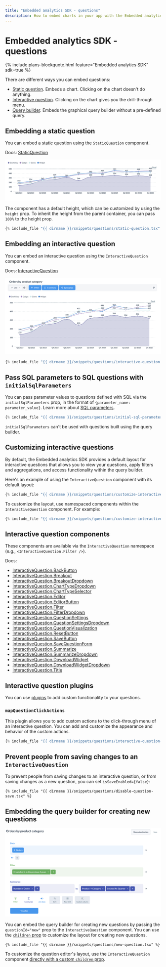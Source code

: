 ```yaml
---
title: "Embedded analytics SDK - questions"
description: How to embed charts in your app with the Embedded analytics SDK.
---
```


# Embedded analytics SDK - questions

{% include plans-blockquote.html feature="Embedded analytics SDK" sdk=true %}

There are different ways you can embed questions:

- [Static question](#embedding-a-static-question). Embeds a chart. Clicking on the chart doesn't do anything.
- [Interactive question](#embedding-an-interactive-question). Clicking on the chart gives you the drill-through menu.
- [Query builder](#embedding-the-query-builder-for-creating-new-questions). Embeds the graphical query builder without a pre-defined query.

## Embedding a static question

You can embed a static question using the `StaticQuestion` component.

Docs: [StaticQuestion](./api/StaticQuestion.html)

![Static question](../images/static-question.png)

The component has a default height, which can be customized by using the `height` prop. To inherit the height from the parent container, you can pass `100%` to the height prop.

```typescript
{% include_file "{{ dirname }}/snippets/questions/static-question.tsx" %}
```

## Embedding an interactive question

You can embed an interactive question using the `InteractiveQuestion` component.

Docs: [InteractiveQuestion](./api/InteractiveQuestion.html)

![Interactive question](../images/interactive-question.png)

```typescript
{% include_file "{{ dirname }}/snippets/questions/interactive-question.tsx" %}
```

## Pass SQL parameters to SQL questions with `initialSqlParameters`

You can pass parameter values to questions defined with SQL via the `initialSqlParameters` prop, in the format of `{parameter_name: parameter_value}`. Learn more about [SQL parameters](../../questions/native-editor/sql-parameters.md).

```typescript
{% include_file "{{ dirname }}/snippets/questions/initial-sql-parameters.tsx" snippet="example" %}
```

`initialSqlParameters` can't be used with questions built using the query builder.

## Customizing interactive questions

By default, the Embedded analytics SDK provides a default layout for interactive questions that allows you to view your questions, apply filters and aggregations, and access functionality within the query builder.

Here's an example of using the `InteractiveQuestion` component with its default layout:

```typescript
{% include_file "{{ dirname }}/snippets/questions/customize-interactive-question.tsx" snippet="example-default-interactive-question" %}
```

To customize the layout, use namespaced components within the `InteractiveQuestion` component. For example:

```typescript
{% include_file "{{ dirname }}/snippets/questions/customize-interactive-question.tsx" snippet="example-customized-interactive-question" %}
```

## Interactive question components

These components are available via the `InteractiveQuestion` namespace (e.g., `<InteractiveQuestion.Filter />`).

Docs:
- [InteractiveQuestion.BackButton](./api/InteractiveQuestion.html#backbutton)
- [InteractiveQuestion.Breakout](./api/InteractiveQuestion.html#breakout)
- [InteractiveQuestion.BreakoutDropdown](./api/InteractiveQuestion.html#breakoutdropdown)
- [InteractiveQuestion.ChartTypeDropdown](./api/InteractiveQuestion.html#charttypedropdown)
- [InteractiveQuestion.ChartTypeSelector](./api/InteractiveQuestion.html#charttypeselector)
- [InteractiveQuestion.Editor](./api/InteractiveQuestion.html#editor)
- [InteractiveQuestion.EditorButton](./api/InteractiveQuestion.html#editorbutton)
- [InteractiveQuestion.Filter](./api/InteractiveQuestion.html#filter)
- [InteractiveQuestion.FilterDropdown](./api/InteractiveQuestion.html#filterdropdown)
- [InteractiveQuestion.QuestionSettings](./api/InteractiveQuestion.html#questionsettings)
- [InteractiveQuestion.QuestionSettingsDropdown](./api/InteractiveQuestion.html#questionsettingsdropdown)
- [InteractiveQuestion.QuestionVisualization](./api/InteractiveQuestion.html#questionvisualization)
- [InteractiveQuestion.ResetButton](./api/InteractiveQuestion.html#resetbutton)
- [InteractiveQuestion.SaveButton](./api/InteractiveQuestion.html#savebutton)
- [InteractiveQuestion.SaveQuestionForm](./api/InteractiveQuestion.html#savequestionform)
- [InteractiveQuestion.Summarize](./api/InteractiveQuestion.html#summarize)
- [InteractiveQuestion.SummarizeDropdown](./api/InteractiveQuestion.html#summarizedropdown)
- [InteractiveQuestion.DownloadWidget](./api/InteractiveQuestion.html#downloadwidget)
- [InteractiveQuestion.DownloadWidgetDropdown](./api/InteractiveQuestion.html#downloadwidgetdropdown)
- [InteractiveQuestion.Title](./api/InteractiveQuestion.html#title)

## Interactive question plugins

You can use [plugins](./plugins.md) to add custom functionality to your questions.

### `mapQuestionClickActions`

This plugin allows you to add custom actions to the click-through menu of an interactive question. You can add and
customize the appearance and behavior of the custom actions.

```typescript
{% include_file "{{ dirname }}/snippets/questions/interactive-question-plugins.tsx" snippet="example" %}
```

## Prevent people from saving changes to an `InteractiveQuestion`

To prevent people from saving changes to an interactive question, or from saving changes as a new question, you can set `isSaveEnabled={false}`:

```tsx
{% include_file "{{ dirname }}/snippets/questions/disable-question-save.tsx" %}
```

## Embedding the query builder for creating new questions

![Query builder](../images/query-builder.png)

You can embed the query builder for creating new questions by passing the `questionId="new"` prop to the `InteractiveQuestion` component. You can use the [`children` prop](#customizing-interactive-questions) to customize the layout for creating new questions.

```tsx
{% include_file "{{ dirname }}/snippets/questions/new-question.tsx" %}
```

To customize the question editor's layout, use the `InteractiveQuestion` component [directly with a custom `children` prop](#customizing-interactive-questions).
